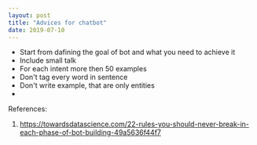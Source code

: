 ```yaml
---
layout: post
title: "Advices for chatbot"
date: 2019-07-10
---
```

- Start from dafining the goal of bot and what you need to achieve it
- Include small talk 
- For each intent more then 50 examples
- Don't tag every word in sentence
- Don't write example, that are only entities
- 


References:

1. https://towardsdatascience.com/22-rules-you-should-never-break-in-each-phase-of-bot-building-49a5636f44f7
